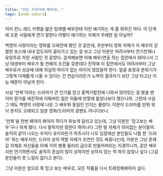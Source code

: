 ```yaml
---
title: "안도 사쿠라에 빠지네.."
tags: [ando sakura]
---
```


이미 칸느 레드 카펫을 밟은 탑레벨 배우한테 이런 얘기하는 게 좀 뭐하긴 하다. 이 단계에 오른 사람에게 연기 잘한다 어떻다 얘기하는 자체가 무례한 일 아닐까?

백엔의 사랑이라는 영화를 오래전에 봤던 것 같은데, 초반부터 영화 자체가 이 배우의 강렬한 포스에 내내 압도되어 굴러가고 있는 걸 보고 그냥 이분은 어려서부터 연기천재나 유망주로 자란 사람인 것 같았다. 검색해보면 아예 배우/연출 하는 집안에서 태어나서 그냥 태생부터 배우가 될 천혜의 조건을 갖춘데다 진작에 이 집안에서도 어려서부터 그냥 배우로서 성공에 대해 의심의 여지가 없는 아이지 않았을까 한다. 얼굴 표정과 분위기가 그렇게 다채롭게 나올 수 있다는 건 연습이라든가 노력의 결과라기 보단 그냥 타고난 지능 때문이 아닐까 한다. 

사실 '만복'이라는 드라마가 큰 인기를 얻고 홍백가합전에 나와서 앉아있는 걸 봤을 땐 이미 뭔가를 애진작에 이뤄버린 젊은 이들에 반열에 들었나보다 했으니까. 그런데 사실 그 때도 백엔의 사랑에 나온 그 배우와 동일인 인지는 몰랐다. 이분이 드라마를 만뭐 워낙 본지도 오래되고 일본 영화/드라마의 광팬도 아니다보니.

'만복'을 한번 봐야지 봐야지 하다가 뒤늦게 달리고 있는데, 그냥 이분은 '믿고보는 배우'구나 하게 됐다. 다시 말하지만 잘한다 뛰어나다 그런 말 자체가 의미없는 분이랄까. 솔직히 같이 나오는 우치다 유키라든가 마츠시다 나오 입장에선 본인들도 나름 한 '드라마' 하는 배우지만, 드라마 상의 역할 자체가 조연인 것도 짜증나는데, 이분은 그냥 존재감 자체로 자신들을 아예 거의 병풍 들러리 급으로 만들어버리는 지경이니까, 같은 배우지만 연기하면서도 솔직히 존심이 많이 상하지만 상하지 않는 척 하지 않았나 싶다 (그걸 본인들이 못 느낄리 없다고 본다). 

그냥 이분은 앞으로 쭉 믿고 보는 배우로, 모든 작품을 다시 트래킹해봐야지 싶다. 